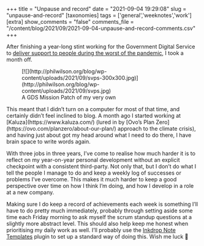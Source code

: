 +++
title = "Unpause and record"
date = "2021-09-04 19:29:08"
slug = "unpause-and-record"
[taxonomies]
tags = ['general','weeknotes','work']
[extra]
show_comments = "false"
comments_file = "/content/blog/2021/09/2021-09-04-unpause-and-record-comments.csv"
+++

After finishing a year-long stint working for the Government Digital Service to [deliver support to people during the worst of the pandemic](https://gds.blog.gov.uk/2021/02/24/podcast-the-clinically-extremely-vulnerable-people-service/), I took a month off.

<figure class="wp-block-image size-medium">[![](http://philwilson.org/blog/wp-content/uploads/2021/09/svps-300x300.jpg)](http://philwilson.org/blog/wp-content/uploads/2021/09/svps.jpg)<figcaption>A GDS Mission Patch of my very own</figcaption></figure>This meant that I didn’t turn on a computer for most of that time, and certainly didn’t feel inclined to blog. A month ago I started working at [Kaluza](https://www.kaluza.com/) (lured in by [Ovo’s Plan Zero](https://ovo.com/planzero/about-our-plan/) approach to the climate crisis), and having just about got my head around what I need to do there, I have brain space to write words again.

With three jobs in three years, I’ve come to realise how much harder it is to reflect on my year-on-year personal development without an explicit checkpoint with a consistent third-party. Not only that, but I don’t do what I tell the people I manage to do and keep a weekly log of successes or problems I’ve overcome. This makes it much harder to keep a good perspective over time on how I think I’m doing, and how I develop in a role at a new company.

Making sure I do keep a record of achievements each week is something I’ll have to do pretty much immediately, probably through setting aside some time each Friday morning to ask myself the scrum standup questions at a slightly more abstract level. This should also help keep me honest when prioritising my daily work as well. I’ll probably use the [Inkdrop Note Templates](https://my.inkdrop.app/plugins/inkdrop-note-templates) plugin to set up a standard way of doing this. Wish me luck 🙂
